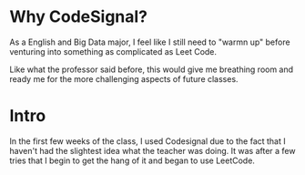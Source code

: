 
# Why CodeSignal?

As a English and Big Data major, I feel like I still need to "warmn up" before venturing into something as complicated as Leet Code.

Like what the professor said before, this would give me breathing room and ready me for the more challenging aspects of future classes.


# Intro

In the first few weeks of the class, I used Codesignal due to the fact that I haven't had the slightest idea what the teacher was doing. It was after a few tries that I begin to get the hang of it and began to use LeetCode. 
